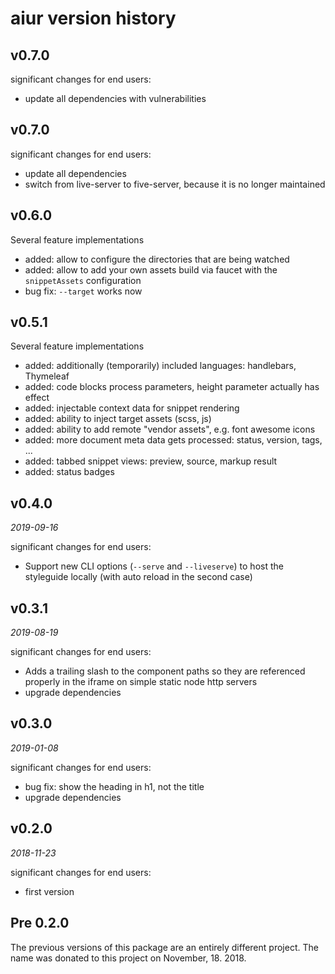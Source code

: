 aiur version history
====================

v0.7.0
------

significant changes for end users:

* update all dependencies with vulnerabilities

v0.7.0
------

significant changes for end users:

* update all dependencies
* switch from live-server to five-server, because it is no longer maintained

v0.6.0
------

Several feature implementations

* added: allow to configure the directories that are being watched
* added: allow to add your own assets build via faucet with the `snippetAssets`
  configuration
* bug fix: `--target` works now

v0.5.1
------

Several feature implementations

* added: additionally (temporarily) included languages: handlebars, Thymeleaf
* added: code blocks process parameters, height parameter actually has effect
* added: injectable context data for snippet rendering
* added: ability to inject target assets (scss, js)
* added: ability to add remote "vendor assets", e.g. font awesome icons
* added: more document meta data gets processed: status, version, tags, ...
* added: tabbed snippet views: preview, source, markup result
* added: status badges

v0.4.0
------

_2019-09-16_

significant changes for end users:

* Support new CLI options (`--serve` and `--liveserve`) to host the styleguide
  locally (with auto reload in the second case)

v0.3.1
------

_2019-08-19_

significant changes for end users:

* Adds a trailing slash to the component paths so they are referenced properly in
  the iframe on simple static node http servers
* upgrade dependencies

v0.3.0
------

_2019-01-08_

significant changes for end users:

* bug fix: show the heading in h1, not the title
* upgrade dependencies

v0.2.0
------

_2018-11-23_

significant changes for end users:

* first version

Pre 0.2.0
---------

The previous versions of this package are an entirely different project. The
name was donated to this project on November, 18. 2018.
